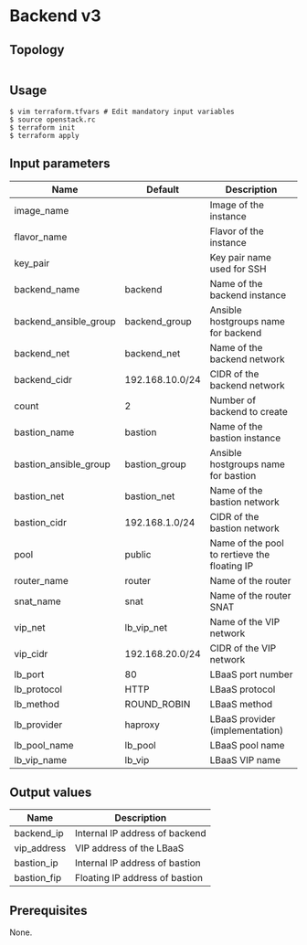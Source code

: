 # Backend v3

## Topology
```
```

## Usage
```
$ vim terraform.tfvars # Edit mandatory input variables
$ source openstack.rc
$ terraform init
$ terraform apply
```
## Input parameters
| Name                  | Default         | Description                                  |
|-----------------------|-----------------|----------------------------------------------|
| image_name            |                 | Image of the instance                        |
| flavor_name           |                 | Flavor of the instance                       |
| key_pair              |                 | Key pair name used for SSH                   |
| backend_name          | backend         | Name of the backend instance                 |
| backend_ansible_group | backend_group   | Ansible hostgroups name for backend          |
| backend_net           | backend_net     | Name of the backend network                  |
| backend_cidr          | 192.168.10.0/24 | CIDR of the backend network                  |
| count                 | 2               | Number of backend to create                  |
| bastion_name          | bastion         | Name of the bastion instance                 |
| bastion_ansible_group | bastion_group   | Ansible hostgroups name for bastion          |
| bastion_net           | bastion_net     | Name of the bastion network                  |
| bastion_cidr          | 192.168.1.0/24  | CIDR of the bastion network                  |
| pool                  | public          | Name of the pool to rertieve the floating IP |
| router_name           | router          | Name of the router                           |
| snat_name             | snat            | Name of the router SNAT                      |
| vip_net               | lb_vip_net      | Name of the VIP network                      |
| vip_cidr              | 192.168.20.0/24 | CIDR of the VIP network                      |
| lb_port               | 80              | LBaaS port number                            |
| lb_protocol           | HTTP            | LBaaS protocol                               |
| lb_method             | ROUND_ROBIN     | LBaaS method                                 |
| lb_provider           | haproxy         | LBaaS provider (implementation)              |
| lb_pool_name          | lb_pool         | LBaaS pool name                              |
| lb_vip_name           | lb_vip          | LBaaS VIP name                               |

## Output values
| Name          | Description                                  |
|---------------|----------------------------------------------|
| backend_ip    | Internal IP address of backend               |
| vip_address   | VIP address of the LBaaS                     |
| bastion_ip    | Internal IP address of bastion               |
| bastion_fip   | Floating IP address of bastion               |

## Prerequisites
None.
